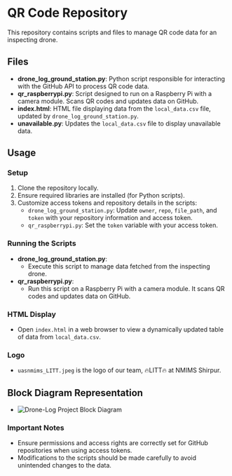 # QR Code Repository

This repository contains scripts and files to manage QR code data for an inspecting drone.

## Files

- **drone_log_ground_station.py**: Python script responsible for interacting with the GitHub API to process QR code data.
- **qr_raspberrypi.py**: Script designed to run on a Raspberry Pi with a camera module. Scans QR codes and updates data on GitHub.
- **index.html**: HTML file displaying data from the `local_data.csv` file, updated by `drone_log_ground_station.py`.
- **unavailable.py**: Updates the `local_data.csv` file to display unavailable data.

## Usage

### Setup

1. Clone the repository locally.
2. Ensure required libraries are installed (for Python scripts).
3. Customize access tokens and repository details in the scripts:
    - `drone_log_ground_station.py`: Update `owner`, `repo`, `file_path`, and `token` with your repository information and access token.
    - `qr_raspberrypi.py`: Set the `token` variable with your access token.

### Running the Scripts

- **drone_log_ground_station.py**:
  - Execute this script to manage data fetched from the inspecting drone.
- **qr_raspberrypi.py**:
  - Run this script on a Raspberry Pi with a camera module. It scans QR codes and updates data on GitHub.

### HTML Display

- Open `index.html` in a web browser to view a dynamically updated table of data from `local_data.csv`.

### Logo

- `uasnmims_LITT.jpeg` is the logo of our team, 🔥LITT🔥 at NMIMS Shirpur.

## Block Diagram Representation

- ![Drone-Log Project Block Diagram](Blankdiagram(1).png)

### Important Notes

- Ensure permissions and access rights are correctly set for GitHub repositories when using access tokens.
- Modifications to the scripts should be made carefully to avoid unintended changes to the data.

